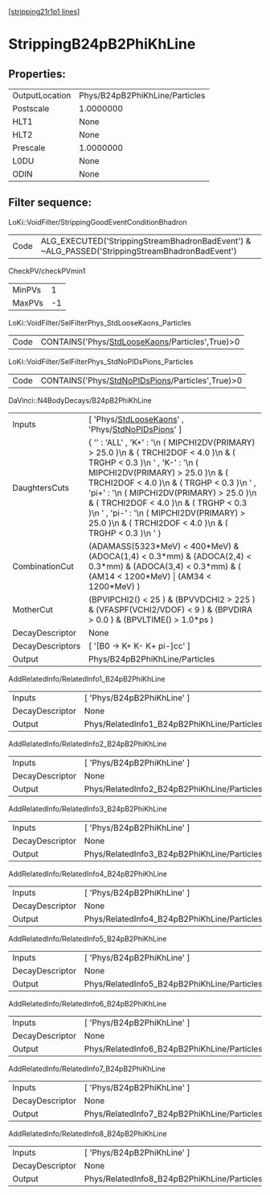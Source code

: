 [[stripping21r1p1 lines]](./stripping21r1p1-index)

# StrippingB24pB2PhiKhLine

## Properties:

|                |                                |
|----------------|--------------------------------|
| OutputLocation | Phys/B24pB2PhiKhLine/Particles |
| Postscale      | 1.0000000                      |
| HLT1           | None                           |
| HLT2           | None                           |
| Prescale       | 1.0000000                      |
| L0DU           | None                           |
| ODIN           | None                           |

## Filter sequence:

LoKi::VoidFilter/StrippingGoodEventConditionBhadron

|      |                                                                                                |
|------|------------------------------------------------------------------------------------------------|
| Code | ALG_EXECUTED('StrippingStreamBhadronBadEvent') & ~ALG_PASSED('StrippingStreamBhadronBadEvent') |

CheckPV/checkPVmin1

|        |     |
|--------|-----|
| MinPVs | 1   |
| MaxPVs | -1  |

LoKi::VoidFilter/SelFilterPhys_StdLooseKaons_Particles

|      |                                                                                                     |
|------|-----------------------------------------------------------------------------------------------------|
| Code | CONTAINS('Phys/[StdLooseKaons](./stripping21r1p1-commonparticles-stdloosekaons)/Particles',True)\>0 |

LoKi::VoidFilter/SelFilterPhys_StdNoPIDsPions_Particles

|      |                                                                                                       |
|------|-------------------------------------------------------------------------------------------------------|
| Code | CONTAINS('Phys/[StdNoPIDsPions](./stripping21r1p1-commonparticles-stdnopidspions)/Particles',True)\>0 |

DaVinci::N4BodyDecays/B24pB2PhiKhLine

|                  |                                                                                                                                                                                                                                                                                                                                                                                                          |
|------------------|----------------------------------------------------------------------------------------------------------------------------------------------------------------------------------------------------------------------------------------------------------------------------------------------------------------------------------------------------------------------------------------------------------|
| Inputs           | [ 'Phys/[StdLooseKaons](./stripping21r1p1-commonparticles-stdloosekaons)' , 'Phys/[StdNoPIDsPions](./stripping21r1p1-commonparticles-stdnopidspions)' ]                                                                                                                                                                                                                                                |
| DaughtersCuts    | { '' : 'ALL' , 'K+' : '\n ( MIPCHI2DV(PRIMARY) \> 25.0 )\n & ( TRCHI2DOF \< 4.0 )\n & ( TRGHP \< 0.3 )\n ' , 'K-' : '\n ( MIPCHI2DV(PRIMARY) \> 25.0 )\n & ( TRCHI2DOF \< 4.0 )\n & ( TRGHP \< 0.3 )\n ' , 'pi+' : '\n ( MIPCHI2DV(PRIMARY) \> 25.0 )\n & ( TRCHI2DOF \< 4.0 )\n & ( TRGHP \< 0.3 )\n ' , 'pi-' : '\n ( MIPCHI2DV(PRIMARY) \> 25.0 )\n & ( TRCHI2DOF \< 4.0 )\n & ( TRGHP \< 0.3 )\n ' } |
| CombinationCut   | (ADAMASS(5323\*MeV) \< 400\*MeV) & (ADOCA(1,4) \< 0.3\*mm) & (ADOCA(2,4) \< 0.3\*mm) & (ADOCA(3,4) \< 0.3\*mm) & ( (AM14 \< 1200\*MeV) \| (AM34 \< 1200\*MeV) )                                                                                                                                                                                                                                          |
| MotherCut        | (BPVIPCHI2() \< 25 ) & (BPVVDCHI2 \> 225 ) & (VFASPF(VCHI2/VDOF) \< 9 ) & (BPVDIRA \> 0.0 ) & (BPVLTIME() \> 1.0\*ps )                                                                                                                                                                                                                                                                                   |
| DecayDescriptor  | None                                                                                                                                                                                                                                                                                                                                                                                                     |
| DecayDescriptors | [ '[B0 -\> K+ K- K+ pi-]cc' ]                                                                                                                                                                                                                                                                                                                                                                        |
| Output           | Phys/B24pB2PhiKhLine/Particles                                                                                                                                                                                                                                                                                                                                                                           |

AddRelatedInfo/RelatedInfo1_B24pB2PhiKhLine

|                 |                                             |
|-----------------|---------------------------------------------|
| Inputs          | [ 'Phys/B24pB2PhiKhLine' ]                |
| DecayDescriptor | None                                        |
| Output          | Phys/RelatedInfo1_B24pB2PhiKhLine/Particles |

AddRelatedInfo/RelatedInfo2_B24pB2PhiKhLine

|                 |                                             |
|-----------------|---------------------------------------------|
| Inputs          | [ 'Phys/B24pB2PhiKhLine' ]                |
| DecayDescriptor | None                                        |
| Output          | Phys/RelatedInfo2_B24pB2PhiKhLine/Particles |

AddRelatedInfo/RelatedInfo3_B24pB2PhiKhLine

|                 |                                             |
|-----------------|---------------------------------------------|
| Inputs          | [ 'Phys/B24pB2PhiKhLine' ]                |
| DecayDescriptor | None                                        |
| Output          | Phys/RelatedInfo3_B24pB2PhiKhLine/Particles |

AddRelatedInfo/RelatedInfo4_B24pB2PhiKhLine

|                 |                                             |
|-----------------|---------------------------------------------|
| Inputs          | [ 'Phys/B24pB2PhiKhLine' ]                |
| DecayDescriptor | None                                        |
| Output          | Phys/RelatedInfo4_B24pB2PhiKhLine/Particles |

AddRelatedInfo/RelatedInfo5_B24pB2PhiKhLine

|                 |                                             |
|-----------------|---------------------------------------------|
| Inputs          | [ 'Phys/B24pB2PhiKhLine' ]                |
| DecayDescriptor | None                                        |
| Output          | Phys/RelatedInfo5_B24pB2PhiKhLine/Particles |

AddRelatedInfo/RelatedInfo6_B24pB2PhiKhLine

|                 |                                             |
|-----------------|---------------------------------------------|
| Inputs          | [ 'Phys/B24pB2PhiKhLine' ]                |
| DecayDescriptor | None                                        |
| Output          | Phys/RelatedInfo6_B24pB2PhiKhLine/Particles |

AddRelatedInfo/RelatedInfo7_B24pB2PhiKhLine

|                 |                                             |
|-----------------|---------------------------------------------|
| Inputs          | [ 'Phys/B24pB2PhiKhLine' ]                |
| DecayDescriptor | None                                        |
| Output          | Phys/RelatedInfo7_B24pB2PhiKhLine/Particles |

AddRelatedInfo/RelatedInfo8_B24pB2PhiKhLine

|                 |                                             |
|-----------------|---------------------------------------------|
| Inputs          | [ 'Phys/B24pB2PhiKhLine' ]                |
| DecayDescriptor | None                                        |
| Output          | Phys/RelatedInfo8_B24pB2PhiKhLine/Particles |
